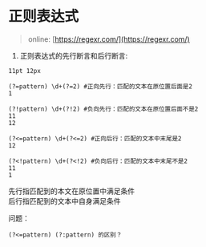 # 正则表达式

> online: [https://regexr.com/](https://regexr.com/)

1. 正则表达式的先行断言和后行断言:

```text
11pt 12px
```

```regex
(?=pattern) \d+(?=2) #正向先行：匹配的文本在原位置后面是2
1

(?!pattern) \d+(?!2) #负向先行：匹配的文本在原位置后面不是2
11
12

(?<=pattern) \d+(?<=2) #正向后行：匹配的文本中末尾是2
12

(?<!pattern) \d+(?<!2) #负向后行：匹配的文本中末尾不是2
11
1
```

先行指匹配到的本文在原位置中满足条件  
后行指匹配到的文本中自身满足条件



问题：

```
(?<=pattern) (?:pattern) 的区别？
```



